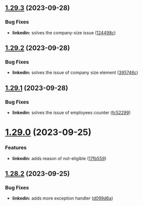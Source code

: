 ## [1.29.3](https://github.com/ghorbani-mohammad/Social-Networks-Crawler/compare/v1.29.2...v1.29.3) (2023-09-28)


### Bug Fixes

* **linkedin:** solves the company-size issue ([124498c](https://github.com/ghorbani-mohammad/Social-Networks-Crawler/commit/124498cda69343d6dcd712ab57b2667b61fdf44d))



## [1.29.2](https://github.com/ghorbani-mohammad/Social-Networks-Crawler/compare/v1.29.1...v1.29.2) (2023-09-28)


### Bug Fixes

* **linkedin:** solves the issue of company size element ([395746c](https://github.com/ghorbani-mohammad/Social-Networks-Crawler/commit/395746ca35de68354ad4549227afddb722c32bf8))



## [1.29.1](https://github.com/ghorbani-mohammad/Social-Networks-Crawler/compare/v1.29.0...v1.29.1) (2023-09-28)


### Bug Fixes

* **linkedin:** solves the issue of employees counter ([fc52299](https://github.com/ghorbani-mohammad/Social-Networks-Crawler/commit/fc5229921934851ae6657f534e51fcf6cc5a8bf6))



# [1.29.0](https://github.com/ghorbani-mohammad/Social-Networks-Crawler/compare/v1.28.2...v1.29.0) (2023-09-25)


### Features

* **linkedin:** adds reason of not-eligible ([17fb559](https://github.com/ghorbani-mohammad/Social-Networks-Crawler/commit/17fb55901d50295720648f27704a8e86a922f19d))



## [1.28.2](https://github.com/ghorbani-mohammad/Social-Networks-Crawler/compare/v1.28.1...v1.28.2) (2023-09-25)


### Bug Fixes

* **linkedin:** adds more exception handler ([d099d6a](https://github.com/ghorbani-mohammad/Social-Networks-Crawler/commit/d099d6af6680a16344b41d4a1b43242a2ea24296))



